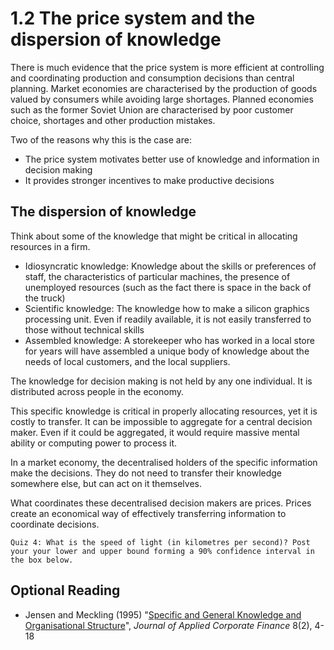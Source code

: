 # 1.2 The price system and the dispersion of knowledge

There is much evidence that the price system is more efficient at controlling and coordinating production and consumption decisions than central planning. Market economies are characterised by the production of goods valued by consumers while avoiding large shortages. Planned economies such as the former Soviet Union are characterised by poor customer choice, shortages and other production mistakes.

Two of the reasons why this is the case are:

- The price system motivates better use of knowledge and information in decision making
- It provides stronger incentives to make productive decisions

## The dispersion of knowledge

Think about some of the knowledge that might be critical in allocating resources in a firm. 

- Idiosyncratic knowledge: Knowledge about the skills or preferences of staff, the characteristics of particular machines, the presence of unemployed resources (such as the fact there is space in the back of the truck)
- Scientific knowledge: The knowledge how to make a silicon graphics processing unit. Even if readily available, it is not easily transferred to those without technical skills
- Assembled knowledge: A storekeeper who has worked in a local store for years will have assembled a unique body of knowledge about the needs of local customers, and the local suppliers.

The knowledge for decision making is not held by any one individual. It is distributed across people in the economy.

This specific knowledge is critical in properly allocating resources, yet it is costly to transfer. It can be impossible to aggregate for a central decision maker. Even if it could be aggregated, it would require massive mental ability or computing power to process it.

In a market economy, the decentralised holders of the specific information make the decisions. They do not need to transfer their knowledge somewhere else, but can act on it themselves.

What coordinates these decentralised decision makers are prices. Prices create an economical way of effectively transferring information to coordinate decisions.

    Quiz 4: What is the speed of light (in kilometres per second)? Post your your lower and upper bound forming a 90% confidence interval in the box below.

## Optional Reading

- Jensen and Meckling (1995) "[Specific and General Knowledge and Organisational Structure](https://doi.org/10.1111/j.1745-6622.1995.tb00283.x)", *Journal of Applied Corporate Finance* 8(2), 4-18